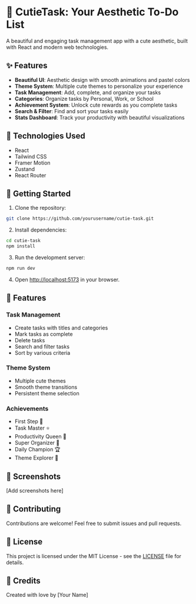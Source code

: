 # 🌸 CutieTask: Your Aesthetic To-Do List

A beautiful and engaging task management app with a cute aesthetic, built with React and modern web technologies.

## ✨ Features

- **Beautiful UI**: Aesthetic design with smooth animations and pastel colors
- **Theme System**: Multiple cute themes to personalize your experience
- **Task Management**: Add, complete, and organize your tasks
- **Categories**: Organize tasks by Personal, Work, or School
- **Achievement System**: Unlock cute rewards as you complete tasks
- **Search & Filter**: Find and sort your tasks easily
- **Stats Dashboard**: Track your productivity with beautiful visualizations

## 🚀 Technologies Used

- React
- Tailwind CSS
- Framer Motion
- Zustand
- React Router

## 🌟 Getting Started

1. Clone the repository:
```bash
git clone https://github.com/yourusername/cutie-task.git
```

2. Install dependencies:
```bash
cd cutie-task
npm install
```

3. Run the development server:
```bash
npm run dev
```

4. Open [http://localhost:5173](http://localhost:5173) in your browser.

## 🎨 Features

### Task Management
- Create tasks with titles and categories
- Mark tasks as complete
- Delete tasks
- Search and filter tasks
- Sort by various criteria

### Theme System
- Multiple cute themes
- Smooth theme transitions
- Persistent theme selection

### Achievements
- First Step 🌱
- Task Master ⭐
- Productivity Queen 👑
- Super Organizer 🌟
- Daily Champion 🏆
- Theme Explorer 🎨

## 📱 Screenshots

[Add screenshots here]

## 🤝 Contributing

Contributions are welcome! Feel free to submit issues and pull requests.

## 📝 License

This project is licensed under the MIT License - see the [LICENSE](LICENSE) file for details.

## 🌟 Credits

Created with love by [Your Name]
